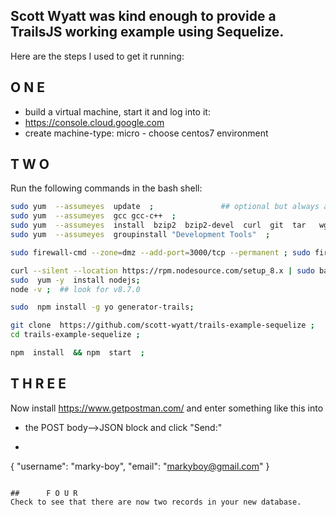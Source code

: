 ##  Scott Wyatt was kind enough to provide a TrailsJS working example using Sequelize. 
Here are the steps I used to get it running:

##      O N E
- build a virtual machine, start it and log into it:
- https://console.cloud.google.com
- create machine-type: micro - choose centos7 environment

##     T W O
Run the following commands in the bash shell:

```sh
sudo yum  --assumeyes  update  ;               ## optional but always a good idea
sudo yum  --assumeyes  gcc gcc-c++  ;            
sudo yum  --assumeyes  install  bzip2  bzip2-devel  curl  git  tar   wget   yum-utils   ;
sudo yum  --assumeyes  groupinstall "Development Tools"  ;

sudo firewall-cmd --zone=dmz --add-port=3000/tcp --permanent ; sudo firewall-cmd --reload ;

curl --silent --location https://rpm.nodesource.com/setup_8.x | sudo bash -  ;
sudo  yum -y  install nodejs;
node -v ;  ## look for v8.7.0

sudo  npm install -g yo generator-trails;

git clone  https://github.com/scott-wyatt/trails-example-sequelize ;
cd trails-example-sequelize ;

npm  install  && npm  start  ;
```

##      T H R E E
Now install https://www.getpostman.com/ and enter something like this into 
- the POST  body-->JSON block and click "Send:"
- ```json
{  "username": "marky-boy",   "email": "markyboy@gmail.com"  }
```

##      F O U R
Check to see that there are now two records in your new database.
